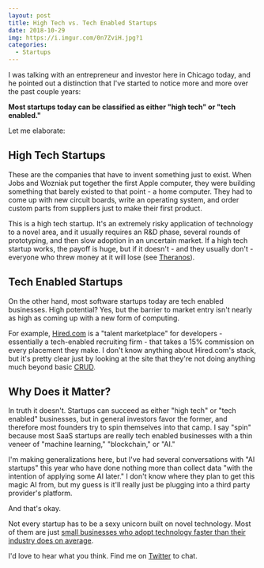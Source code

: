 ```yaml
---
layout: post
title: High Tech vs. Tech Enabled Startups
date: 2018-10-29
img: https://i.imgur.com/0n7ZviH.jpg?1
categories: 
  - Startups
---
```


I was talking with an entrepreneur and investor here in Chicago today, and he pointed out a distinction that I've started to notice more and more over the past couple years:

**Most startups today can be classified as either "high tech" or "tech enabled."**

Let me elaborate:

## High Tech Startups

These are the companies that have to invent something just to exist. When Jobs and Wozniak put together the first Apple computer, they were building something that barely existed to that point - a home computer. They had to come up with new circuit boards, write an operating system, and order custom parts from suppliers just to make their first product.

This is a high tech startup. It's an extremely risky application of technology to a novel area, and it usually requires an R&D phase, several rounds of prototyping, and then slow adoption in an uncertain market. If a high tech startup works, the payoff is huge, but if it doesn't - and they usually don't - everyone who threw money at it will lose (see [Theranos](https://en.wikipedia.org/wiki/Theranos)).

## Tech Enabled Startups

On the other hand, most software startups today are tech enabled businesses. High potential? Yes, but the barrier to market entry isn't nearly as high as coming up with a new form of computing.

For example, [Hired.com](https://hired.com/) is a "talent marketplace" for developers - essentially a tech-enabled recruiting firm - that takes a 15% commission on every placement they make. I don't know anything about Hired.com's stack, but it's pretty clear just by looking at the site that they're not doing anything much beyond basic [CRUD](https://en.wikipedia.org/wiki/Create,_read,_update_and_delete).

## Why Does it Matter?

In truth it doesn't. Startups can succeed as either "high tech" or "tech enabled" businesses, but in general investors favor the former, and therefore most founders try to spin themselves into that camp. I say "spin" because most SaaS startups are really tech enabled businesses with a thin veneer of "machine learning," "blockchain," or "AI."

I'm making generalizations here, but I've had several conversations with "AI startups" this year who have done nothing more than collect data "with the intention of applying some AI later." I don't know where they plan to get this magic AI from, but my guess is it'll really just be plugging into a third party provider's platform.

And that's okay.

Not every startup has to be a sexy unicorn built on novel technology. Most of them are just [small businesses who adopt technology faster than their industry does on average](https://www.karllhughes.com/posts/myths-working-engineer-startup).

I'd love to hear what you think. Find me on [Twitter](https://twitter.com/karllhughes) to chat.

